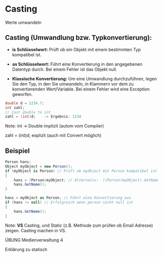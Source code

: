 # Casting

Werte umwandeln


<!-- .slide: class="left" -->
## Casting (Umwandlung bzw. Typkonvertierung):

* **is Schlüsselwort:** Prüft ob ein Objekt mit einem bestimmten Typ kompatibel ist.

* **as Schlüsselwort:** Führt eine Konvertierung in den angegebenen Datentyp durch. Bei einem Fehler ist das Objekt null.

* **Klassische Konvertierung:** Um eine Umwandlung durchzuführen, legen Sie den Typ, in den Sie umwandeln, in Klammern vor dem zu konvertierenden Wert/Variable. Bei einem Fehler wird eine Exception geworfen.

```csharp
double d = 1234.7;
int zahl;
// Cast double to int
zahl = (int)d;    -> Ergebnis: 1234
```

Note:
int -> Double implizit (autom vom Compiler)

zahl = (int)d; explizit (auch mit Convert möglich)


<!-- .slide: class="left" -->
## Beispiel

```csharp
Person hans;
Object myObject = new Person();
if (myObject is Person) // Prüft ob myObject mit Person kompatibel ist
{
    hans = (Person)myObject; // Alternativ:  ((Person)myObject).GetName();
    hans.GetName();
}

```

```csharp
hans = myObject as Person; // Führt eine Konvertierung aus
if (hans != null) // Erfolgreich wenn person nicht null ist
{
    hans.GetName();
}
```

Note: **VS** Casting, und Static (z.B. Methode zum prüfen ob Email Adresse) zeigen. Casting machen in VS.

ÜBUNG Medienverwaltung 4

Erklärung zu statisch